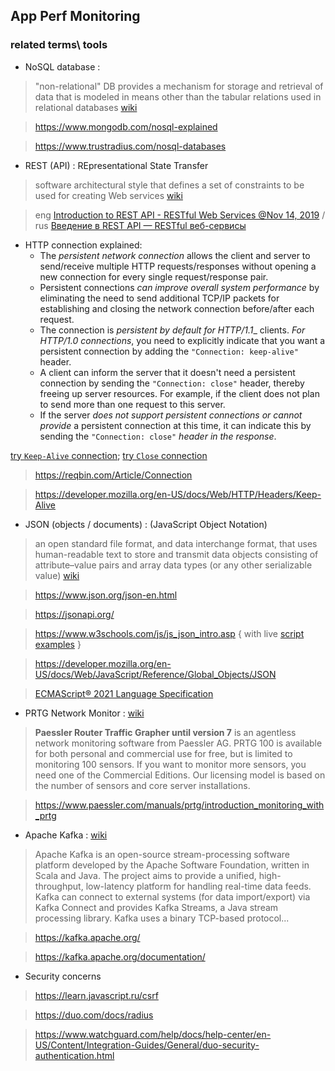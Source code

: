 ## App Perf Monitoring 

### related terms\ tools 
- NoSQL database : 
> "non-relational" DB provides a mechanism for storage and retrieval of data that is modeled in means other than the tabular relations used in relational databases [wiki](https://en.wikipedia.org/wiki/NoSQL) 

> https://www.mongodb.com/nosql-explained 

> https://www.trustradius.com/nosql-databases

- REST (API) : REpresentational State Transfer 
> software architectural style that defines a set of constraints to be used for creating Web services [wiki](https://en.wikipedia.org/wiki/Representational_state_transfer)

> eng [Introduction to REST API - RESTful Web Services @Nov 14, 2019](https://www.springboottutorial.com/introduction-to-rest-api) / rus [Введение в REST API — RESTful веб-сервисы](https://habr.com/ru/post/483202/)

- HTTP connection explained:
  - The _persistent network connection_ allows the client and server to send/receive multiple HTTP requests/responses without opening a new connection for every single request/response pair.
  - Persistent connections _can improve overall system performance_ by eliminating the need to send additional TCP/IP packets for establishing and closing the network connection before/after each request.
  - The connection is _persistent by default for HTTP/1.1__ clients. _For HTTP/1.0 connections_, you need to explicitly indicate that you want a persistent connection by adding the `"Connection: keep-alive"` header.
  - A client can inform the server that it doesn't need a persistent connection by sending the `"Connection: close"` header, thereby freeing up server resources. For example, if the client does not plan to send more than one request to this server.
  - If the server _does not support persistent connections or cannot provide_ a persistent connection at this time, it can indicate this by sending the `"Connection: close"` _header in the response_.

[try `Keep-Alive` connection](https://reqbin.com/req/4sa9kqvu); [try `Close` connection](https://reqbin.com/req/84xntxmp) 
  
> https://reqbin.com/Article/Connection

> https://developer.mozilla.org/en-US/docs/Web/HTTP/Headers/Keep-Alive

- JSON (objects / documents) : (JavaScript Object Notation) 
> an open standard file format, and data interchange format, that uses human-readable text to store and transmit data objects consisting of attribute–value pairs and array data types (or any other serializable value) [wiki](https://en.wikipedia.org/wiki/JSON)

> https://www.json.org/json-en.html

> https://jsonapi.org/ 

> https://www.w3schools.com/js/js_json_intro.asp { with live [script examples](https://www.w3schools.com/js/tryit.asp?filename=tryjson_receive) }

> https://developer.mozilla.org/en-US/docs/Web/JavaScript/Reference/Global_Objects/JSON 

> [ECMAScript&reg; 2021 Language Specification](https://tc39.es/ecma262/)

- PRTG Network Monitor : [wiki](https://en.wikipedia.org/wiki/PRTG_Network_Monitor) 
> __Paessler Router Traffic Grapher until version 7__ is an agentless network monitoring software from Paessler AG. PRTG 100 is available for both personal and commercial use for free, but is limited to monitoring 100 sensors. If you want to monitor more sensors, you need one of the Commercial Editions. Our licensing model is based on the number of sensors and core server installations.  

> https://www.paessler.com/manuals/prtg/introduction_monitoring_with_prtg 

- Apache Kafka : [wiki](https://en.wikipedia.org/wiki/Apache_Kafka)

> Apache Kafka is an open-source stream-processing software platform developed by the Apache Software Foundation, written in Scala and Java. The project aims to provide a unified, high-throughput, low-latency platform for handling real-time data feeds. Kafka can connect to external systems (for data import/export) via Kafka Connect and provides Kafka Streams, a Java stream processing library. Kafka uses a binary TCP-based protocol... 

> https://kafka.apache.org/ 

> https://kafka.apache.org/documentation/

> 

- Security concerns

> https://learn.javascript.ru/csrf

> https://duo.com/docs/radius

> https://www.watchguard.com/help/docs/help-center/en-US/Content/Integration-Guides/General/duo-security-authentication.html 
